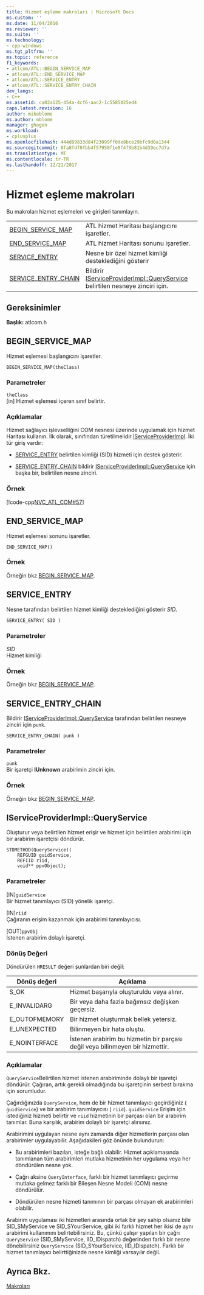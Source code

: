 ```yaml
---
title: Hizmet eşleme makroları | Microsoft Docs
ms.custom: ''
ms.date: 11/04/2016
ms.reviewer: ''
ms.suite: ''
ms.technology:
- cpp-windows
ms.tgt_pltfrm: ''
ms.topic: reference
f1_keywords:
- atlcom/ATL::BEGIN_SERVICE_MAP
- atlcom/ATL::END_SERVICE_MAP
- atlcom/ATL::SERVICE_ENTRY
- atlcom/ATL::SERVICE_ENTRY_CHAIN
dev_langs:
- C++
ms.assetid: ca02a125-454a-4cf6-aac2-1c5585025ed4
caps.latest.revision: 16
author: mikeblome
ms.author: mblome
manager: ghogen
ms.workload:
- cplusplus
ms.openlocfilehash: 444d89833d84f23099ff0de8bce29bfc9d0a1344
ms.sourcegitcommit: 8fa8fdf0fbb4f57950f1e8f4f9b81b4d39ec7d7a
ms.translationtype: MT
ms.contentlocale: tr-TR
ms.lasthandoff: 12/21/2017
---
```

# <a name="service-map-macros"></a>Hizmet eşleme makroları
Bu makroları hizmet eşlemeleri ve girişleri tanımlayın.  
  
|||  
|-|-|  
|[BEGIN_SERVICE_MAP](#begin_service_map)|ATL hizmet Haritası başlangıcını işaretler.|  
|[END_SERVICE_MAP](#end_service_map)|ATL hizmet Haritası sonunu işaretler.|  
|[SERVICE_ENTRY](#service_entry)|Nesne bir özel hizmet kimliği desteklediğini gösterir|  
|[SERVICE_ENTRY_CHAIN](#service_entry_chain)|Bildirir [IServiceProviderImpl::QueryService](#queryservice) belirtilen nesneye zinciri için.|  

## <a name="requirements"></a>Gereksinimler  
 **Başlık:** atlcom.h  
   
##  <a name="begin_service_map"></a>BEGIN_SERVICE_MAP  
 Hizmet eşlemesi başlangıcını işaretler.  
  
```
BEGIN_SERVICE_MAP(theClass)
```  
  
### <a name="parameters"></a>Parametreler  
 `theClass`  
 [in] Hizmet eşlemesi içeren sınıf belirtir.  
  
### <a name="remarks"></a>Açıklamalar  
 Hizmet sağlayıcı işlevselliğini COM nesnesi üzerinde uygulamak için hizmet Haritası kullanın. İlk olarak, sınıfından türetilmelidir [IServiceProviderImpl](../../atl/reference/iserviceproviderimpl-class.md). İki tür giriş vardır:  
  
- [SERVICE_ENTRY](#service_entry) belirtilen kimliği (SID) hizmeti için destek gösterir.  
  
- [SERVICE_ENTRY_CHAIN](#service_entry_chain) bildirir [IServiceProviderImpl::QueryService](#queryservice) için başka bir, belirtilen nesne zinciri.  
  
### <a name="example"></a>Örnek  
 [!code-cpp[NVC_ATL_COM#57](../../atl/codesnippet/cpp/service-map-macros_1.h)]  
  
##  <a name="end_service_map"></a>END_SERVICE_MAP  
 Hizmet eşlemesi sonunu işaretler.  
  
```
END_SERVICE_MAP()
```  
  
### <a name="example"></a>Örnek  
 Örneğin bkz [BEGIN_SERVICE_MAP](#begin_service_map).  
  
##  <a name="service_entry"></a>SERVICE_ENTRY  
 Nesne tarafından belirtilen hizmet kimliği desteklediğini gösterir *SID*.  
  
```
SERVICE_ENTRY( SID )
```  
  
### <a name="parameters"></a>Parametreler  
 *SID*  
 Hizmet kimliği  
  
### <a name="example"></a>Örnek  
 Örneğin bkz [BEGIN_SERVICE_MAP](#begin_service_map).  
  
##  <a name="service_entry_chain"></a>SERVICE_ENTRY_CHAIN  
 Bildirir [IServiceProviderImpl::QueryService](#queryservice) tarafından belirtilen nesneye zinciri için `punk`.  
  
```
SERVICE_ENTRY_CHAIN( punk )
```  
  
### <a name="parameters"></a>Parametreler  
 `punk`  
 Bir işaretçi **IUnknown** arabirimin zinciri için.  
  
### <a name="example"></a>Örnek  
 Örneğin bkz [BEGIN_SERVICE_MAP](#begin_service_map).  
  
##  <a name="queryservice"></a>IServiceProviderImpl::QueryService  
 Oluşturur veya belirtilen hizmet erişir ve hizmet için belirtilen arabirimi için bir arabirim işaretçisi döndürür.  
  
```
STDMETHOD(QueryService)( 
    REFGUID guidService,
    REFIID riid,
    void** ppvObject);
```  
  
### <a name="parameters"></a>Parametreler  
 [IN]`guidService`  
 Bir hizmet tanımlayıcı (SID) yönelik işaretçi.  
  
 [IN]`riid`  
 Çağıranın erişim kazanmak için arabirimi tanımlayıcısı.  
  
 [OUT]`ppvObj`  
 İstenen arabirim dolaylı işaretçi.  
  
### <a name="return-value"></a>Dönüş Değeri  
 Döndürülen `HRESULT` değeri şunlardan biri değil:  
  
|Dönüş değeri|Açıklama|  
|------------------|-------------|  
|S_OK|Hizmet başarıyla oluşturuldu veya alınır.|  
|E_INVALIDARG|Bir veya daha fazla bağımsız değişken geçersiz.|  
|E_OUTOFMEMORY|Bir hizmet oluşturmak bellek yetersiz.|  
|E_UNEXPECTED|Bilinmeyen bir hata oluştu.|  
|E_NOINTERFACE|İstenen arabirim bu hizmetin bir parçası değil veya bilinmeyen bir hizmettir.|  
  
### <a name="remarks"></a>Açıklamalar  
 `QueryService`Belirtilen hizmet istenen arabiriminde dolaylı bir işaretçi döndürür. Çağıran, artık gerekli olmadığında bu işaretçinin serbest bırakma için sorumludur.  
  
 Çağırdığınızda `QueryService`, hem de bir hizmet tanımlayıcı geçirdiğiniz ( `guidService`) ve bir arabirim tanımlayıcısı ( `riid`). `guidService` Erişim için istediğiniz hizmeti belirtir ve `riid` hizmetinin bir parçası olan bir arabirim tanımlar. Buna karşılık, arabirim dolaylı bir işaretçi alırsınız.  
  
 Arabirimini uygulayan nesne aynı zamanda diğer hizmetlerin parçası olan arabirimler uygulayabilir. Aşağıdakileri göz önünde bulundurun:  
  
-   Bu arabirimleri bazıları, isteğe bağlı olabilir. Hizmet açıklamasında tanımlanan tüm arabirimleri mutlaka hizmetinin her uygulama veya her döndürülen nesne yok.  
  
-   Çağrı aksine `QueryInterface`, farklı bir hizmet tanımlayıcı geçirme mutlaka gelmez farklı bir Bileşen Nesne Modeli (COM) nesne döndürülür.  
  
-   Döndürülen nesne hizmeti tanımının bir parçası olmayan ek arabirimleri olabilir.  
  
 Arabirim uygulaması iki hizmetleri arasında ortak bir şey sahip olsanız bile SID_SMyService ve SID_SYourService, gibi iki farklı hizmet her ikisi de aynı arabirimi kullanımını belirtebilirsiniz. Bu, çünkü çalışır yapılan bir çağrı `QueryService` (SID_SMyService, IID_IDispatch) değerinden farklı bir nesne dönebilirsiniz `QueryService` (SID_SYourService, IID_IDispatch). Farklı bir hizmet tanımlayıcı belirttiğinizde nesne kimliği varsayılır değil.  
  
## <a name="see-also"></a>Ayrıca Bkz.  
 [Makroları](../../atl/reference/atl-macros.md)
